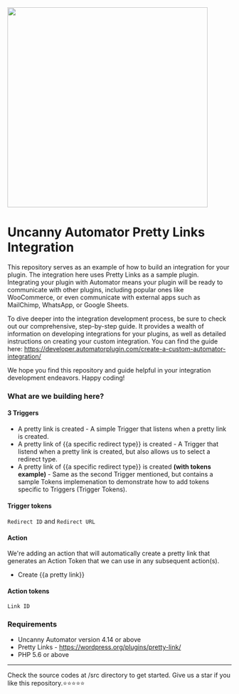 <img src="https://automatorplugin.com/wp-content/uploads/2022/09/uncanny-automator-vertical-logo.svg" width="450px" />

# Uncanny Automator Pretty Links Integration 

This repository serves as an example of how to build an integration for your plugin. The integration here uses Pretty Links as a sample plugin. Integrating your plugin with Automator means your plugin will be ready to communicate with other plugins, including popular ones like WooCommerce, or even communicate with external apps such as MailChimp, WhatsApp, or Google Sheets.

To dive deeper into the integration development process, be sure to check out our comprehensive, step-by-step guide. It provides a wealth of information on developing integrations for your plugins, as well as detailed instructions on creating your custom integration. You can find the guide here: https://developer.automatorplugin.com/create-a-custom-automator-integration/

We hope you find this repository and guide helpful in your integration development endeavors. Happy coding!

### What are we building here?
#### 3 Triggers

- A pretty link is created - A simple Trigger that listens when a pretty link is created.
- A pretty link of {{a specific redirect type}} is created - A Trigger that listend when a pretty link is created, but also allows us to select a redirect type.
- A pretty link of {{a specific redirect type}} is created <b>(with tokens example)</b> - Same as the second Trigger mentioned, but contains a sample Tokens implemenation to demonstrate how to add tokens specific to Triggers (Trigger Tokens).

#### Trigger tokens
`Redirect ID` and `Redirect URL`
#### Action
We're adding an action that will automatically create a pretty link that generates an Action Token that we can use in any subsequent action(s).

- Create {{a pretty link}}
#### Action tokens
`Link ID`

### Requirements
- Uncanny Automator version 4.14 or above
- Pretty Links - https://wordpress.org/plugins/pretty-link/
- PHP 5.6 or above

---
Check the source codes at /src directory to get started. Give us a star if you like this repository.⭐⭐⭐⭐⭐